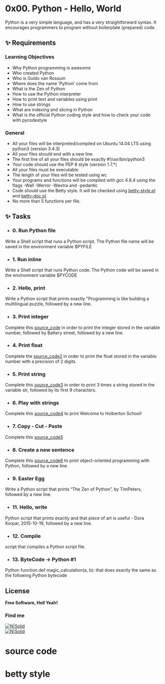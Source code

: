 # **0x00. Python - Hello, World**

Python is a very simple language, and has a very straightforward syntax. It encourages programmers to program without boilerplate (prepared) code.

## **✨ Requirements**

### Learning Objectives
- Why Python programming is awesome
- Who created Python
- Who is Guido van Rossum
- Where does the name ‘Python’ come from
- What is the Zen of Python
- How to use the Python interpreter
- How to print text and variables using print
- How to use strings
- What are indexing and slicing in Python
- What is the official Python coding style and how to check your code with pycodestyle

### General
- All your files will be interpreted/compiled on Ubuntu 14.04 LTS using python3 (version 3.4.3)
- All your files should end with a new line
- The first line of all your files should be exactly #!/usr/bin/python3
- Your code should use the PEP 8 style (version 1.7.*)
- All your files must be executable
- The length of your files will be tested using wc
- Your programs and functions will be compiled with gcc 4.8.4 using the flags -Wall -Werror -Wextra and -pedantic
- Code should use the Betty style. It will be checked using [betty-style.pl] and [betty-doc.pl]
- No more than 5 functions per file.

## ✨ **Tasks**

- ### 0. Run Python file
Write a Shell script that runs a Python script.
The Python file name will be saved in the environment variable $PYFILE <br>
- ### 1. Run inline
Write a Shell script that runs Python code.
The Python code will be saved in the environment variable $PYCODE
- ### 2. Hello, print
Write a Python script that prints exactly "Programming is like building a multilingual puzzle, followed by a new line.
- ### 3. Print integer
Complete this [source_code] in order to print the integer stored in the variable number, followed by Battery street, followed by a new line.
- ### 4. Print float
Complete the [source_code2] in order to print the float stored in the variable number with a precision of 2 digits.
- ### 5. Print string
Complete this [source_code3] in order to print 3 times a string stored in the variable str, followed by its first 9 characters.
- ### 6. Play with strings
Complete this [source_code4] to print Welcome to Holberton School!
- ### 7. Copy - Cut - Paste
Complete this [source_code5]
- ### 8. Create a new sentence
Complete this [source_code6] to print object-oriented programming with Python, followed by a new line.
- ### 9. Easter Egg
Write a Python script that prints “The Zen of Python”, by TimPeters, followed by a new line.
- ### 11. Hello, write
 Python script that prints exactly and that piece of art is useful - Dora Korpar, 2015-10-19, followed by a new line.
- ### 12. Compile
script that compiles a Python script file.
- ### 13. ByteCode -> Python #1
Python function def magic_calculation(a, b): that does exactly the same as the following Python bytecode


## License

**Free Software, Hell Yeah!**
### Find me
[![N|Solid](https://i.postimg.cc/FKh7hgp9/pngegg.png)](https://twitter.com/Lisethav55) <br>
[![N|Solid](https://i.postimg.cc/qBNpwbw3/pngegg-3.png)](https://www.linkedin.com/in/liseth-arias/)

[//]: # (Here are the links)
   # source code
   [source_code]: <https://github.com/holbertonschool/0x00.py/blob/master/3-print_number.py>
   [source_code2]: <https://github.com/holbertonschool/0x00.py/blob/master/4-print_float.py>
   [source_code3]: <https://github.com/holbertonschool/0x00.py/blob/master/5-print_string.py>
   [source_code4]: <https://github.com/holbertonschool/0x00.py/blob/master/6-concat.py>
   [source_code5]: <https://github.com/holbertonschool/0x00.py/blob/master/7-edges.py>
   [source_code6]: <https://github.com/holbertonschool/0x00.py/blob/master/8-concat_edges.py>

   # betty style
   [betty-style.pl]: <https://github.com/holbertonschool/Betty/blob/master/betty-style.pl>
   [betty-doc.pl]: <https://github.com/holbertonschool/Betty/blob/master/betty-doc.pl>
   [source_code]: <https://github.com/holbertonschool/0x00.py/blob/master/3-print_number.py>